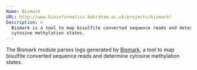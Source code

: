 ```yaml
---
Name: Bismark
URL: http://www.bioinformatics.babraham.ac.uk/projects/bismark/
Description: >
  Bismark is a tool to map bisulfite converted sequence reads and determine
  cytosine methylation states.
---
```


The Bismark module parses logs generated by
[Bismark](http://www.bioinformatics.babraham.ac.uk/projects/bismark/),
a tool to map bisulfite converted sequence reads and determine
cytosine methylation states.

